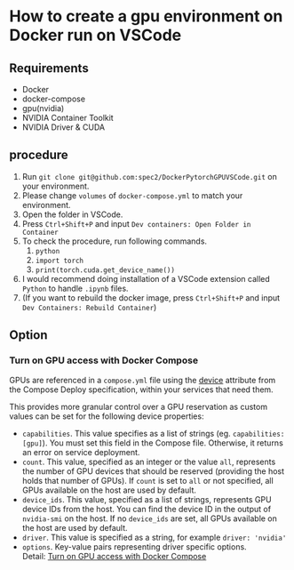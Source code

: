 # How to create a gpu environment on Docker run on VSCode
## Requirements
- Docker
- docker-compose
- gpu(nvidia)
- NVIDIA Container Toolkit
- NVIDIA Driver & CUDA
## procedure
1. Run `git clone git@github.com:spec2/DockerPytorchGPUVSCode.git` on your environment.
2. Please change `volumes` of `docker-compose.yml` to match your environment.
3. Open the folder in VSCode.
4. Press `Ctrl+Shift+P` and input `Dev containers: Open Folder in Container`
5. To check the procedure, run following commands.
   1. `python`
   2. `import torch`
   3. `print(torch.cuda.get_device_name())`
6. I would recommend doing installation of a VSCode extension called `Python` to handle `.ipynb` files.
7. (If you want to rebuild the docker image, press `Ctrl+Shift+P` and input `Dev Containers: Rebuild Container`)

## Option
### Turn on GPU access with Docker Compose
GPUs are referenced in a `compose.yml` file using the [device](compose-file/deploy.md#devices) attribute from the Compose Deploy specification, within your services that need them. 

This provides more granular control over a GPU reservation as custom values can be set for the following device properties: 

- `capabilities`. This value specifies as a list of strings (eg. `capabilities: [gpu]`). You must set this field in the Compose file. Otherwise, it returns an error on service deployment.
- `count`. This value, specified as an integer or the value `all`, represents the number of GPU devices that should be reserved (providing the host holds that number of GPUs). If `count` is set to `all` or not specified, all GPUs available on the host are used by default.
- `device_ids`. This value, specified as a list of strings, represents GPU device IDs from the host. You can find the device ID in the output of `nvidia-smi` on the host. If no `device_ids` are set, all GPUs available on the host are used by default.
- `driver`. This value is specified as a string, for example `driver: 'nvidia'`
- `options`. Key-value pairs representing driver specific options.  
Detail: [Turn on GPU access with Docker Compose](https://docs.docker.com/compose/gpu-support/)

